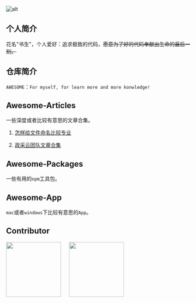 ![alt](https://bigdreamerblog.oss-cn-beijing.aliyuncs.com/blog/awesome-logo.png)

## 个人简介

花名"书生"，个人爱好：追求极致的代码，~~愿意为了好的代码奉献出生命的最后一刻。~~

## 仓库简介

`AWESOME`：`For myself, for learn more and more konwledge!`

## Awesome-Articles

一些深度或者比较有意思的文章合集。

1. [怎样给文件命名比较专业](https://github.com/hujiulong/blog/issues/3)

2. [政采云团队文章合集](https://www.zoo.team/)

## Awesome-Packages

一些有用的`npm`工具包。

## Awesome-App

`mac`或者`windows`下比较有意思的`App`。

## Contributor

<p>
<img src="https://avatars.githubusercontent.com/u/39019913?v=4" width="150" height="150">
&emsp;
<img src="https://avatars.githubusercontent.com/u/48173189?v=4" width="150" height="150">
</p>
